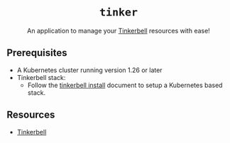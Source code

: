 <div align="center">
  <h1><code>tinker</code></h1>

  <p>
    An application to manage your <a href="https://tinkerbell.org/">Tinkerbell</a>
    resources with ease!
  </p>

</div>

## Prerequisites

- A Kubernetes cluster running version 1.26 or later
- Tinkerbell stack:
    - Follow the [tinkerbell install](https://tinkerbell.org/docs/setup/install/) document to setup a Kubernetes based stack.

## Resources

- [Tinkerbell](https://www.tinkerbell.org/)
